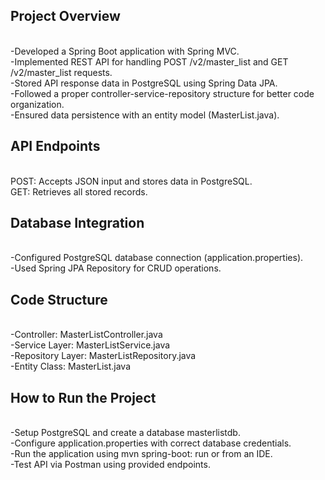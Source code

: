<h2>Project Overview</h2><br>
-Developed a Spring Boot application with Spring MVC. <br>
-Implemented REST API for handling POST /v2/master_list and GET /v2/master_list requests. <br>
-Stored API response data in PostgreSQL using Spring Data JPA. <br>
-Followed a proper controller-service-repository structure for better code organization. <br>
-Ensured data persistence with an entity model (MasterList.java). <br> <be>
 
<h2>API Endpoints </h2><br>
POST: Accepts JSON input and stores data in PostgreSQL. <br>
GET: Retrieves all stored records. <br> <be>

<h2>Database Integration</h2> <br>
-Configured PostgreSQL database connection (application.properties). <br>
-Used Spring JPA Repository for CRUD operations. <br> <be>

<h2>Code Structure</h2> <br>
-Controller: MasterListController.java <br>
-Service Layer: MasterListService.java <br>
-Repository Layer: MasterListRepository.java <br>
-Entity Class: MasterList.java <br> <be>

<h2>How to Run the Project</h2><br>
-Setup PostgreSQL and create a database masterlistdb. <br>
-Configure application.properties with correct database credentials. <br>
-Run the application using mvn spring-boot: run or from an IDE. <br>
-Test API via Postman using provided endpoints. <br>


